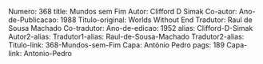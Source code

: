 Numero: 368
title: Mundos sem Fim
Autor: Clifford D Simak
Co-autor: 
Ano-de-Publicacao: 1988
Titulo-original: Worlds Without End
Tradutor: Raul de Sousa Machado
Co-tradutor: 
Ano-de-edicao: 1952
alias: Clifford-D-Simak
Autor2-alias: 
Tradutor1-alias: Raul-de-Sousa-Machado
Tradutor2-alias: 
Titulo-link: 368-Mundos-sem-Fim
Capa: António Pedro
pags: 189
Capa-link: Antonio-Pedro